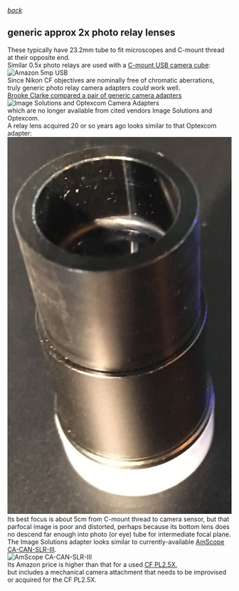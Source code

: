  *[back](photo)*
## generic approx 2x photo relay lenses
These typically have 23.2mm tube to fit microscopes and C-mount thread at their opposite end.  
Similar 0.5x photo relays are used with a [C-mount USB camera cube](https://www.amazon.com/dp/B016ODYIEK):  
![Amazon 5mp USB](https://m.media-amazon.com/images/I/61fbzAzzXyL._AC_SL1000_.jpg)  
Since Nikon CF objectives are nominally free of chromatic aberrations,  
truly generic photo relay camera adapters *could* work well.  
[Brooke Clarke compared a pair of generic camera adapters](http://www.prc68.com/I/MicroPhotography.html#ISvO)  
![Image Solutions and Optexcom Camera Adapters](http://www.prc68.com/I/Images/RelayInb.jpg)  
which are no longer available from cited vendors Image Solutions and Optexcom.    
A relay lens acquired 20 or so years ago looks similar to that Optexcom adapter:  
![](generic20yr.jpg)  
Its best focus is about 5cm from C-mount thread to camera sensor,
but that parfocal image is poor and distorted, perhaps because its bottom lens does no descend far enough into photo (or eye) tube for intermediate focal plane.  
The Image Solutions adapter looks similar to currently-available [AmScope CA-CAN-SLR-III](https://www.amazon.com/dp/B009OY7YG6).  
![AmScope CA-CAN-SLR-III](https://m.media-amazon.com/images/I/61ZtB9YrKkL._AC_SL1500_.jpg)  
Its Amazon price is higher than that for a used [CF PL2.5X](CFPL2.5X),  
but includes a mechanical camera attachment that needs to be improvised or acquired for the CF PL2.5X.  
